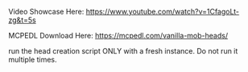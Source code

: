 Video Showcase Here:
https://www.youtube.com/watch?v=1CfagoLt-zg&t=5s

MCPEDL Download Here:
https://mcpedl.com/vanilla-mob-heads/

run the head creation script ONLY with a fresh instance. Do not run it multiple times.

